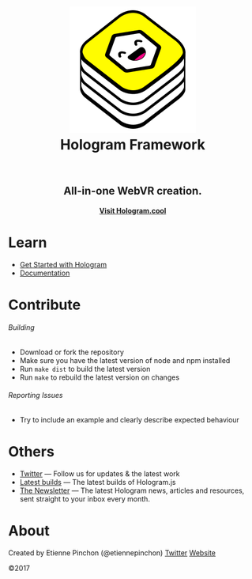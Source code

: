 <h1 align="center">
  <br>
  <a href="https://hologram.cool">
    <img src="extras/Hero2@2x.png" alt="Hologram" width="256">
  </a>
  <br>
  Hologram Framework
  <br>
  <br>
</h1>
 
<h2 align="center">All-in-one WebVR creation.</h2>
<h4 align="center"><a href="https://hologram.cool">Visit Hologram.cool</a></h4>

# Learn

- [Get Started with Hologram](https://hologram.cool/getstarted)
- [Documentation](https://hologram.cool/docs)

# Contribute

###### Building

- Download or fork the repository
- Make sure you have the latest version of node and npm installed
- Run `make dist` to build the latest version
- Run `make` to rebuild the latest version on changes

###### Reporting Issues

- Try to include an example and clearly describe expected behaviour

# Others
- [Twitter](https://twitter.com/hologramcool) — Follow us for updates & the latest work
- [Latest builds](https://builds.hologram.cool/) — The latest builds of Hologram.js
- [The Newsletter](https://hologram.cool/newsletter/) — The latest Hologram news, articles and resources, sent straight to your inbox every month.

# About
Created by Etienne Pinchon (@etiennepinchon)
[Twitter](https://twitter.com/etiennepinchon)
[Website](https://mage.cool)

©2017
